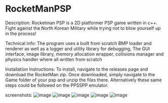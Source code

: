 # RocketManPSP

Description:
Rocketman PSP is a 2D platformer PSP game written in c++.
Fight against the North Korean Military while trying not to blow yourself up in the process!

Technical Info:
The program uses a built from scratch BMP loader and renderer as well as a logger and utility library for debugging, The GUI interface, image library, memory allocation wrapper, collisions manager and physics handler where all written from scratch

Installation Instructions:
To install, navigate to the releases page and download the RocketMan zip. Once downloaded, simply navigate to the Game folder of your psp and unzip the files there. Alternatively these same steps could be followed on the PPSSPP emulator.

screenshots:
![image](https://user-images.githubusercontent.com/52978102/174580752-26627dd4-655f-4754-b16d-d6836d467761.png)
![image](https://user-images.githubusercontent.com/52978102/174580882-04822566-b310-4c8c-accf-341d52f0b524.png)
![image](https://user-images.githubusercontent.com/52978102/174581212-2125485f-cf5a-4ab9-92ce-b6f7161b0169.png)
![image](https://user-images.githubusercontent.com/52978102/174581255-23fda162-d353-4efe-af8b-11ca3fe9004b.png)
![image](https://user-images.githubusercontent.com/52978102/174724385-fb94f34a-1147-42bd-97dc-10eead5608a9.png)
